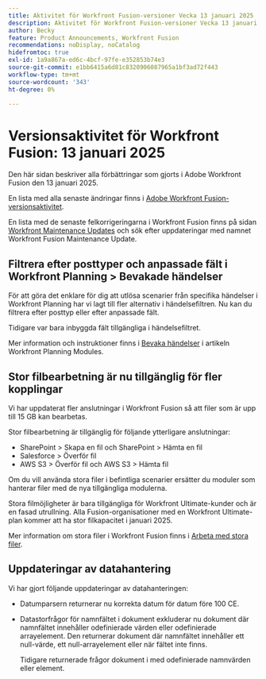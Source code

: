```yaml
---
title: Aktivitet för Workfront Fusion-versioner Vecka 13 januari 2025
description: Aktivitet för Workfront Fusion-versioner Vecka 13 januari 2025
author: Becky
feature: Product Announcements, Workfront Fusion
recommendations: noDisplay, noCatalog
hidefromtoc: true
exl-id: 1a9a867a-ed6c-4bcf-97fe-e352853b74e3
source-git-commit: e1bb6415a6d81c8320906087965a1bf3ad72f443
workflow-type: tm+mt
source-wordcount: '343'
ht-degree: 0%

---
```


# Versionsaktivitet för Workfront Fusion: 13 januari 2025

Den här sidan beskriver alla förbättringar som gjorts i Adobe Workfront Fusion den 13 januari 2025.

En lista med alla senaste ändringar finns i [Adobe Workfront Fusion-versionsaktivitet](/help/workfront-fusion/fusion-product-releases/fusion-release-activity.md).

En lista med de senaste felkorrigeringarna i Workfront Fusion finns på sidan [Workfront Maintenance Updates](https://experienceleague.adobe.com/en/docs/workfront-known-issues/releases/current-updates) och sök efter uppdateringar med namnet Workfront Fusion Maintenance Update.

## Filtrera efter posttyper och anpassade fält i Workfront Planning > Bevakade händelser

För att göra det enklare för dig att utlösa scenarier från specifika händelser i Workfront Planning har vi lagt till fler alternativ i händelsefiltren. Nu kan du filtrera efter posttyp eller efter anpassade fält.

Tidigare var bara inbyggda fält tillgängliga i händelsefiltret.

Mer information och instruktioner finns i [Bevaka händelser](/help/workfront-fusion/references/apps-and-modules/adobe-connectors/workfront-planning-modules.md#watch-events) i artikeln Workfront Planning Modules.

## Stor filbearbetning är nu tillgänglig för fler kopplingar

Vi har uppdaterat fler anslutningar i Workfront Fusion så att filer som är upp till 15 GB kan bearbetas.

Stor filbearbetning är tillgänglig för följande ytterligare anslutningar:

* SharePoint > Skapa en fil och SharePoint > Hämta en fil
* Salesforce > Överför fil
* AWS S3 > Överför fil och AWS S3 > Hämta fil

Om du vill använda stora filer i befintliga scenarier ersätter du moduler som hanterar filer med de nya tillgängliga modulerna.

Stora filmöjligheter är bara tillgängliga för Workfront Ultimate-kunder och är en fasad utrullning. Alla Fusion-organisationer med en Workfront Ultimate-plan kommer att ha stor filkapacitet i januari 2025.

Mer information om stora filer i Workfront Fusion finns i [Arbeta med stora filer](/help/workfront-fusion/references/scenarios/fusion-large-files.md).


## Uppdateringar av datahantering

Vi har gjort följande uppdateringar av datahanteringen:

* Datumparsern returnerar nu korrekta datum för datum före 100 CE.
* Datastorfrågor för namnfältet i dokument exkluderar nu dokument där namnfältet innehåller odefinierade värden eller odefinierade arrayelement. Den returnerar dokument där namnfältet innehåller ett null-värde, ett null-arrayelement eller när fältet inte finns.

  Tidigare returnerade frågor dokument i med odefinierade namnvärden eller element.

